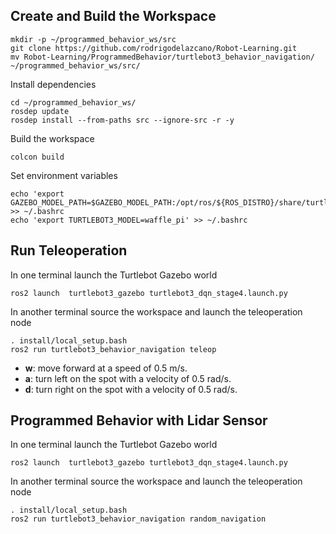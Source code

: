 ## Create and Build the Workspace

```
mkdir -p ~/programmed_behavior_ws/src
git clone https://github.com/rodrigodelazcano/Robot-Learning.git
mv Robot-Learning/ProgrammedBehavior/turtlebot3_behavior_navigation/ ~/programmed_behavior_ws/src/
```

Install dependencies

```
cd ~/programmed_behavior_ws/
rosdep update
rosdep install --from-paths src --ignore-src -r -y

```
Build the workspace

```
colcon build
```
Set environment variables
```
echo 'export GAZEBO_MODEL_PATH=$GAZEBO_MODEL_PATH:/opt/ros/${ROS_DISTRO}/share/turtlebot3_gazebo/models' >> ~/.bashrc
echo 'export TURTLEBOT3_MODEL=waffle_pi' >> ~/.bashrc
```
## Run Teleoperation

In one terminal launch the Turtlebot Gazebo world
```
ros2 launch  turtlebot3_gazebo turtlebot3_dqn_stage4.launch.py
```

In another terminal source the workspace and launch the teleoperation node
```
. install/local_setup.bash
ros2 run turtlebot3_behavior_navigation teleop
```
* **w**: move forward at a speed of 0.5 m/s.
* **a**: turn left on the spot with a velocity of 0.5 rad/s.
* **d**: turn right on the spot with a velocity of 0.5 rad/s.

## Programmed Behavior with Lidar Sensor

In one terminal launch the Turtlebot Gazebo world
```
ros2 launch  turtlebot3_gazebo turtlebot3_dqn_stage4.launch.py
```

In another terminal source the workspace and launch the teleoperation node
```
. install/local_setup.bash
ros2 run turtlebot3_behavior_navigation random_navigation
```
